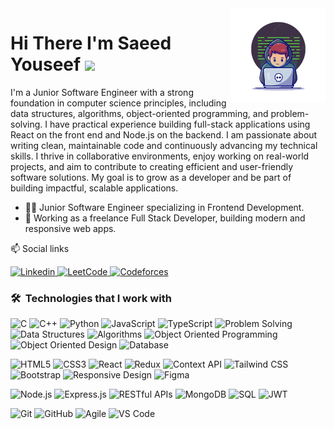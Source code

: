 <img align="right" src="https://raw.githubusercontent.com/mohamedelkashef15/mohamedelkashef15/main/github-profile.png" width="30%">
<h1>
  Hi There I'm Saeed Youseef 
  <img src="https://media.giphy.com/media/hvRJCLFzcasrR4ia7z/giphy.gif" width="28">
</h1>
<p>
I'm a Junior Software Engineer with a strong foundation in computer science principles, including data structures, algorithms, object-oriented programming, and problem-solving. I have practical experience building full-stack applications using React on the front end and Node.js on the backend. I am passionate about writing clean, maintainable code and continuously advancing my technical skills. I thrive in collaborative environments, enjoy working on real-world projects, and aim to contribute to creating efficient and user-friendly software solutions. My goal is to grow as a developer and be part of building impactful, scalable applications. 
</p>

- 👨‍💻 Junior Software Engineer specializing in Frontend Development.  
- 💼 Working as a freelance Full Stack Developer, building modern and responsive web apps.

📫 Social links
<p>
<p>
  <a href="https://www.linkedin.com/in/saeed-youseef/">
    <img src="https://img.shields.io/badge/-Linkedin-0072b1?style=flat&logo=linkedin&logoColor=white" alt="Linkedin">
  </a>

  <a href="https://leetcode.com/u/Saeed_Youseef/">
    <img src="https://img.shields.io/badge/-LeetCode-FFA116?style=flat&logo=LeetCode&logoColor=white" alt="LeetCode">
  </a>

  <a href="https://codeforces.com/profile/G0SLING">
    <img src="https://img.shields.io/badge/-Codeforces-1F8ACB?style=flat&logo=Codeforces&logoColor=white" alt="Codeforces">
  </a>
</p>


### 🛠 &nbsp;Technologies that I work with
<p align="left"> <img src="https://img.shields.io/badge/-C-000000?style=flat&logo=c" alt="C"/> <img src="https://img.shields.io/badge/-C++-000000?style=flat&logo=c%2B%2B" alt="C++"/> <img src="https://img.shields.io/badge/-Python-000000?style=flat&logo=python" alt="Python"/> <img src="https://img.shields.io/badge/-JavaScript-000000?style=flat&logo=javascript" alt="JavaScript"/> <img src="https://img.shields.io/badge/-TypeScript-000000?style=flat&logo=typescript" alt="TypeScript"/> <img src="https://img.shields.io/badge/-Problem%20Solving-000000?style=flat&logo=codeforces" alt="Problem Solving"/> <img src="https://img.shields.io/badge/-Data%20Structures-000000?style=flat" alt="Data Structures"/> <img src="https://img.shields.io/badge/-Algorithms-000000?style=flat" alt="Algorithms"/> <img src="https://img.shields.io/badge/-OOP-000000?style=flat" alt="Object Oriented Programming"/> <img src="https://img.shields.io/badge/-OOD-000000?style=flat" alt="Object Oriented Design"/> <img src="https://img.shields.io/badge/-Database-000000?style=flat&logo=databricks" alt="Database"/> </p>


<p align="left"> <img src="https://img.shields.io/badge/-HTML5-000000?style=flat&logo=html5" alt="HTML5"/> <img src="https://img.shields.io/badge/-CSS3-000000?style=flat&logo=css3" alt="CSS3"/> <img src="https://img.shields.io/badge/-React.js-000000?style=flat&logo=react" alt="React"/> <img src="https://img.shields.io/badge/-Redux-000000?style=flat&logo=redux" alt="Redux"/> <img src="https://img.shields.io/badge/-Context%20API-000000?style=flat" alt="Context API"/> <img src="https://img.shields.io/badge/-Tailwind_CSS-000000?style=flat&logo=tailwind-css" alt="Tailwind CSS"/> <img src="https://img.shields.io/badge/-Bootstrap-000000?style=flat&logo=bootstrap" alt="Bootstrap"/> <img src="https://img.shields.io/badge/-Responsive%20Design-000000?style=flat" alt="Responsive Design"/> <img src="https://img.shields.io/badge/-Figma-000000?style=flat&logo=figma" alt="Figma"/> </p> 


<p align="left"> <img src="https://img.shields.io/badge/-Node.js-000000?style=flat&logo=node.js" alt="Node.js"/> <img src="https://img.shields.io/badge/-Express.js-000000?style=flat&logo=express" alt="Express.js"/> <img src="https://img.shields.io/badge/-RESTful%20APIs-000000?style=flat" alt="RESTful APIs"/> <img src="https://img.shields.io/badge/-MongoDB-000000?style=flat&logo=mongodb" alt="MongoDB"/> <img src="https://img.shields.io/badge/-SQL-000000?style=flat&logo=mysql" alt="SQL"/> <img src="https://img.shields.io/badge/-Authentication%20JWT-000000?style=flat&logo=jsonwebtokens" alt="JWT"/> </p>



<p align="left"> <img src="https://img.shields.io/badge/-Git-000000?style=flat&logo=git" alt="Git"/> <img src="https://img.shields.io/badge/-GitHub-000000?style=flat&logo=github" alt="GitHub"/> <img src="https://img.shields.io/badge/-Agile-000000?style=flat&logo=jira" alt="Agile"/> <img src="https://img.shields.io/badge/-VS%20Code-000000?style=flat&logo=visualstudiocode" alt="VS Code"/> </p>

